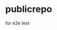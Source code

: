 # publicrepo
for e2e test






























































































































































































































































































































































































































































































































































































































































































































































































































































































































































































































































































































































































































































































































































































































































































































































































































































































































































